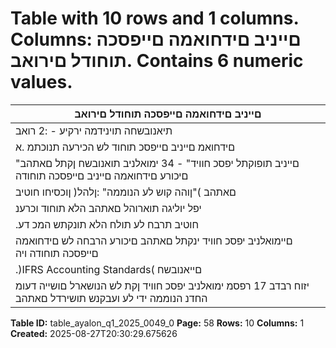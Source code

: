 # Table with 10 rows and 1 columns. Columns: םייניב םידחואמה םייפסכה תוחודל םירואב. Contains 6 numeric values.

| םייניב םידחואמה םייפסכה תוחודל םירואב |
|---|
| תיאנובשחה תוינידמה ירקיע - :2 רואב |
| םידחואמ םייניב םייפסכ תוחוד לש הכירעה תנוכתמ .א |
| "םייניב תופוקתל יפסכ חוויד" - 34 ימואלניב תואנובשח ןקתל םאתהב םיכורע םידחואמה םייניב םייפסכה תוחודה |
| םאתהב )"ןוהה קוש לע הנוממה" :ןלהל( ןוכסיחו חוטיב | ןוהה קוש לע הנוממה ידי לע ועבקנש יוליגה תושירדל םאתהבו |
| יפל יוליגה תוארוהל םאתהב הלא תוחוד וכרענ | ןכ ומכ .1981-א"משתה | )חוטיב( םייסנניפ םיתוריש לע חוקיפה קוחל |
| .חוטיב תרבח לע תולח הלא תונקתש המכ דע | 1970-ל"שתה | )םיידימו םייתפוקת תוחוד( ךרע תוריינ תונקת לש 'ד קרפ |
| םיימואלניב יפסכ חוויד ינקתל םאתהב םיכורע הרבחה לש םידחואמה םייפסכה תוחודה ויה | 2022 רבמצדב 31 םויל דע |
| .)IFRS Accounting Standards( םייאנובשח |
| יזוח רבדב 17 רפסמ ימואלניב יפסכ חוויד ןקת לש הנושארל םושייה דעומ החדנ הנוממה ידי לע ועבקנש תושירדל םאתהב |

**Table ID:** table_ayalon_q1_2025_0049_0
**Page:** 58
**Rows:** 10
**Columns:** 1
**Created:** 2025-08-27T20:30:29.675626
